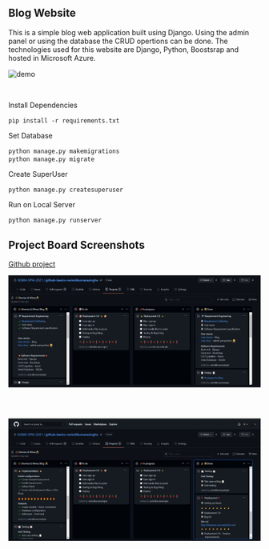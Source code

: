 ## Blog Website 
This is a simple blog web application built using Django. Using the admin panel or using the database the CRUD opertions can be done. The technologies used for this website are Django, Python, Boostsrap and hosted in Microsoft Azure. 

<p><img src="https://github.com/NSBM-SPM-2021/github-basics-ravindikumarasinghe/blob/main/Assets/demo.gif" alt="demo" align="center"></p></br>

Install Dependencies
```
pip install -r requirements.txt
```

Set Database
```
python manage.py makemigrations
python manage.py migrate
```
Create SuperUser 
```
python manage.py createsuperuser
```
Run on Local Server
```
python manage.py runserver
```
 
## Project Board Screenshots
[Github project](https://github.com/NSBM-SPM-2021/github-basics-ravindikumarasinghe/projects/1) 

<p><img src="https://github.com/NSBM-SPM-2021/github-basics-ravindikumarasinghe/blob/main/Assets/Project%20Board/1.JPG" alt="screenshot 1" align="center"></p></br></br>

<p><img src="https://github.com/NSBM-SPM-2021/github-basics-ravindikumarasinghe/blob/main/Assets/Project%20Board/2.JPG" alt="screenshot 1" align="center"></p></br>


